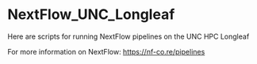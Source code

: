 # NextFlow_UNC_Longleaf
Here are scripts for running NextFlow pipelines on the UNC HPC Longleaf

For more information on NextFlow: https://nf-co.re/pipelines
